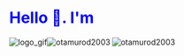 <div style="position:relative;"><h1 style="color:blue; ">Hello 👋. I'm</h1>
<img style="float:left;" src="https://api.products.aspose.app/slides/api/Common/DownloadFile/2754758d-a304-437e-9299-5e9a28ffea2d?file=result.gif&theme=algolia&hide_borders=true" align="" alt="logo_gif">
</div>
<div style="align:center;"
<img src="https://komarev.com/ghpvc/?username=otamurod2003&label=Profile%20views&color=0e75b6&style=flat" alt="otamurod2003" /> 
<img style="width=:80%" align="left" src="https://github-readme-stats.vercel.app/api?username=otamurod2003&theme=algolia&show_icons=true&hide_border=true&locale=en" alt="otamurod2003" />
<img style="width=:80%" align="center" src="https://github-readme-streak-stats.herokuapp.com/?user=otamurod2003&theme=algolia&hide_border=true" alt="otamurod2003" />

</div>
